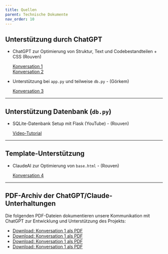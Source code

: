 ```yaml
---
title: Quellen
parent: Technische Dokumente
nav_order: 10
---
```


## Unterstützung durch ChatGPT

- ChatGPT zur Optimierung von Struktur, Text und Codebestandteilen + CSS (Rouven)
  
  [Konversation 1](https://chatgpt.com/share/68613dfe-e230-8011-ad61-9365d1dc3d02)  
  [Konversation 2](https://chatgpt.com/share/686119af-644c-8011-9239-3c32a58d098b)

- Unterstützung bei `app.py` und teilweise `db.py`  - (Görkem)
  
  [Konversation 3](https://chatgpt.com/share/685bd087-d1f4-800b-825f-d8f7ec1b94e3)

---

## Unterstützung Datenbank (`db.py`)

- SQLite-Datenbank Setup mit Flask (YouTube)  - (Rouven)
  
  [Video-Tutorial](https://www.youtube.com/watch?v=IBgWKTaG_Bs)

---

## Template-Unterstützung

- ClaudeAI zur Optimierung von `base.html`  - (Rouven)
 
  [Konversation 4](https://claude.ai/public/artifacts/4b423fc5-8aaf-46dc-96b2-1e28c4b9399d)

---

## PDF-Archiv der ChatGPT/Claude-Unterhaltungen

Die folgenden PDF-Dateien dokumentieren unsere Kommunikation mit ChatGPT zur Entwicklung und Unterstützung des Projekts:

- [Download: Konversation 1 als PDF](https://screwyT.github.io/vocapp/00_assets/Konversation_1.pdf)
- [Download: Konversation 1 als PDF](https://screwyT.github.io/vocapp/00_assets/Konversation_2.pdf)
- [Download: Konversation 1 als PDF](https://screwyT.github.io/vocapp/00_assets/Konversation_3.pdf)
- [Download: Konversation 1 als PDF](https://screwyT.github.io/vocapp/00_assets/Konversation_4.pdf)